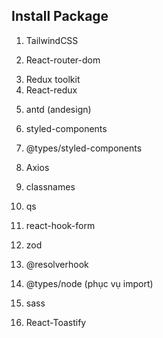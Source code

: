 ## Install Package

1. TailwindCSS

2. React-router-dom

<!-- Redux -->

3. Redux toolkit
4. React-redux

<!-- antd -->

5. antd (andesign)

<!-- Styled-component -->

6. styled-components
7. @types/styled-components

8. Axios

9. classnames

10. qs

<!-- Form -->

11. react-hook-form
12. zod
13. @resolverhook

14. @types/node (phục vụ import)

15. sass

16. React-Toastify
